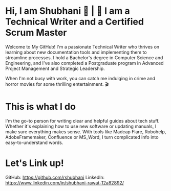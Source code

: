 # Hi, I am Shubhani 👋 | 📝 I am a Technical Writer and a Certified Scrum Master

Welcome to My GitHub! I'm a passionate Technical Writer who thrives on learning about new documentation tools and implementing them to streamline processes. I hold a Bachelor's degree in Computer Science and Engineering, and I've also completed a Postgraduate program in Advanced Project Management and Strategic Leadership. 

When I'm not busy with work, you can catch me indulging in crime and horror movies for some thrilling entertainment. 🎬

# This is what I do 
I'm the go-to person for writing clear and helpful guides about tech stuff. Whether it's explaining how to use new software or updating manuals, I make sure everything makes sense. With tools like Madcap Flare, Robohelp, AdobeFramemaker, Confluence or MS_Word, I turn complicated info into easy-to-understand words. 

# Let's Link up!

GitHub: https://github.com/rshubhani
Linkedln: https://www.linkedin.com/in/shubhani-rawat-12a82892/
